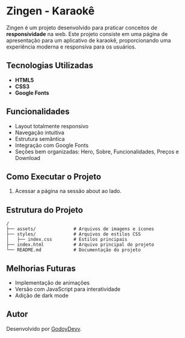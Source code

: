 # Zingen - Karaokê

Zingen é um projeto desenvolvido para praticar conceitos de **responsividade** na web. Este projeto consiste em uma página de apresentação para um aplicativo de karaokê, proporcionando uma experiência moderna e responsiva para os usuários.

## Tecnologias Utilizadas
- **HTML5**
- **CSS3**
- **Google Fonts**

## Funcionalidades
- Layout totalmente responsivo
- Navegação intuitiva
- Estrutura semântica
- Integração com Google Fonts
- Seções bem organizadas: Hero, Sobre, Funcionalidades, Preços e Download

## Como Executar o Projeto
1. Acessar a página na sessão about ao lado.

## Estrutura do Projeto
```
/
├── assets/              # Arquivos de imagens e ícones
├── styles/              # Arquivos de estilos CSS
│   ├── index.css        # Estilos principais
├── index.html           # Arquivo principal do projeto
└── README.md            # Documentação do projeto
```

## Melhorias Futuras
- Implementação de animações
- Versão com JavaScript para interatividade
- Adição de dark mode

## Autor
Desenvolvido por [GodoyDevv](https://github.com/GodoyDevv).
